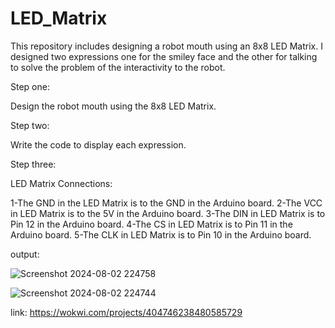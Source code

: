 # LED_Matrix
This repository includes designing a robot mouth using an 8x8 LED Matrix. I designed two expressions one for the smiley face and the other for talking to solve the problem of the interactivity to the robot.



Step one:

Design the robot mouth using the 8x8 LED Matrix.  



Step two:

Write the code to display each expression.



Step three:

LED Matrix Connections:

1-The GND in the LED Matrix is to the GND in the Arduino board. 
2-The VCC in LED Matrix is to the 5V in the Arduino board.
3-The DIN in LED Matrix is to Pin 12 in the Arduino board.
4-The CS in LED Matrix is to Pin 11 in the Arduino board.
5-The CLK in LED Matrix is to Pin 10 in the Arduino board.

output:



![Screenshot 2024-08-02 224758](https://github.com/user-attachments/assets/21017262-0476-4b96-8e91-56da05a631a8)



![Screenshot 2024-08-02 224744](https://github.com/user-attachments/assets/67e11d10-0794-46fa-a7e3-30c036de40f6)


link: https://wokwi.com/projects/404746238480585729
